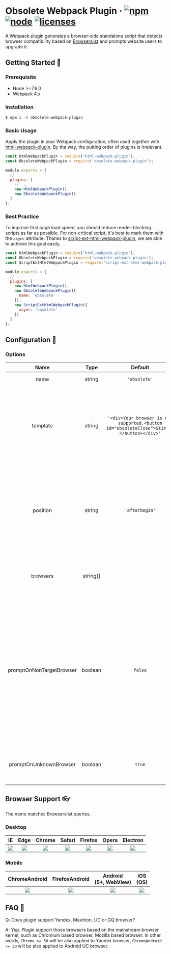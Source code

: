 # Obsolete Webpack Plugin &middot; [![npm](//img.shields.io/npm/v/obsolete-webpack-plugin.svg)](//npmjs.com/package/obsolete-webpack-plugin) [![node](//img.shields.io/node/v/obsolete-webpack-plugin.svg)](//nodejs.org) [![licenses](//img.shields.io/npm/l/obsolete-webpack-plugin.svg)](//github.elenet.me/fe/obsolete-webpack-plugin/blob/master/LICENSE)

A Webpack plugin generates a browser-side standalone script that detects browser compatibility based on [Browserslist](//github.com/browserslist/browserslist) and prompts website users to upgrade it.

## Getting Started :rocket:

### Prerequisite

- Node >=7.6.0
- Webpack 4.x

### Installation

```sh
$ npm i -D obsolete-webpack-plugin
```

### Basic Usage

Apply the plugin in your Webpack configuration, often used together with [html-webpack-plugin](//github.com/jantimon/html-webpack-plugin). By the way, the putting order of plugins is irrelevant.

```js
const HtmlWebpackPlugin = require('html-webpack-plugin');
const ObsoleteWebpackPlugin = require('obsolete-webpack-plugin');

module.exports = {
  // ...
  plugins: [
    // ...
    new HtmlWebpackPlugin(),
    new ObsoleteWebpackPlugin()
  ]
};
```

### Best Practice

To improve first page load speed, you should reduce render-blocking scripts as far as possible. For non-critical script, it's best to mark them with the `async` attribute. Thanks to [script-ext-html-webpack-plugin](//github.com/numical/script-ext-html-webpack-plugin), we are able to achieve this goal easily.

```js
const HtmlWebpackPlugin = require('html-webpack-plugin');
const ObsoleteWebpackPlugin = require('obsolete-webpack-plugin');
const ScriptExtHtmlWebpackPlugin = require('script-ext-html-webpack-plugin');

module.exports = {
  // ...
  plugins: [
    new HtmlWebpackPlugin(),
    new ObsoleteWebpackPlugin({
      name: 'obsolete'
    }),
    new ScriptExtHtmlWebpackPlugin({
      async: 'obsolete'
    })
  ]
};
```

## Configuration :art:

### Options

| Name | Type | Default | Description
| :-: | :-: | :-: | :-:
| name | string | `'obsolete'` | The chunk name.
| template | string | `'<div>Your browser is not supported.<button id="obsoleteClose">&times;</button></div>'` | The prompt html template. It accepts any document fragment. E.g., `'<style>...</style><div>...</div><script>...</script>'`.
| position | string | `'afterbegin'` | If set `'afterbegin'`, the template will be injected into the start of body. <br>If set `'beforeend'`, the template will be injected into the end of body.
| browsers | string[] | | Browsers to support, overriding global browserslist configuration.
| promptOnNonTargetBrowser | boolean | `false` | If the current browser useragent doesn't match one of the target browsers, it's considered as unsupported. Thus, the prompt will be shown. E.g, your browserslist configuration is `ie > 8`, by default, the prompt won't be shown on Chrome or Safari browser.
| promptOnUnknownBrowser | boolean | `true` | If the current browser useragent is unknown, the prompt will be shown.

## Browser Support :eyeglasses:

The name matches Browserslist queries.

### Desktop

IE | Edge | Chrome | Safari | Firefox | Opera | Electron 
:-: | :-: | :-: | :-: | :-: | :-: | :-:
![](//cdnjs.cloudflare.com/ajax/libs/browser-logos/46.1.0/archive/internet-explorer_9-11/internet-explorer_9-11_64x64.png) | ![](//cdnjs.cloudflare.com/ajax/libs/browser-logos/46.1.0/edge/edge_64x64.png) | ![](//cdnjs.cloudflare.com/ajax/libs/browser-logos/46.1.0/chrome/chrome_64x64.png) | ![](//cdnjs.cloudflare.com/ajax/libs/browser-logos/46.1.0/safari/safari_64x64.png) | ![](//cdnjs.cloudflare.com/ajax/libs/browser-logos/46.1.0/firefox/firefox_64x64.png) | ![](//cdnjs.cloudflare.com/ajax/libs/browser-logos/46.1.0/opera/opera_64x64.png) | ![](//cdnjs.cloudflare.com/ajax/libs/browser-logos/46.1.0/electron/electron_64x64.png)

### Mobile

ChromeAndroid | FirefoxAndroid | Android<br>(5+, WebView) | iOS<br>(OS)
:-: | :-: | :-: | :-:
![](//cdnjs.cloudflare.com/ajax/libs/browser-logos/46.1.0/chrome/chrome_64x64.png) | ![](//cdnjs.cloudflare.com/ajax/libs/browser-logos/46.1.0/firefox/firefox_64x64.png) | ![](//cdnjs.cloudflare.com/ajax/libs/browser-logos/46.1.0/android-webview-beta/android-webview-beta_64x64.png) | ![](//cdnjs.cloudflare.com/ajax/libs/browser-logos/46.1.0/safari-ios/safari-ios_64x64.png)

## FAQ :tea:

Q: Does plugin support Yandex, Maxthon, UC or QQ browser?

A: Yep. Plugin support those browsers based on the mainstream browser kernel, such as Chromium based browser, Mozilla based browser. In other words, `Chrome >= 30` will be also applied to Yandex browser, `ChromeAndroid >= 30` will be also applied to Android UC browser.
